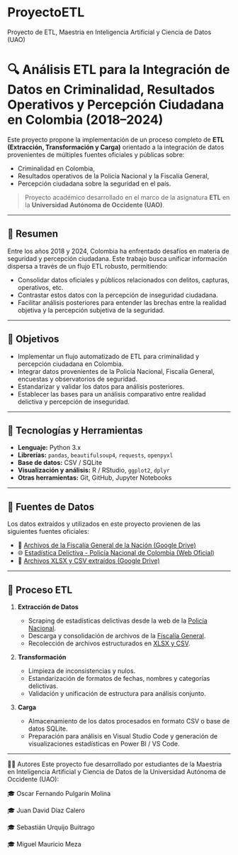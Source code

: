 # ProyectoETL
Proyecto de ETL, Maestria en Inteligencia Artificial y Ciencia de Datos (UAO)

# 🔍 Análisis ETL para la Integración de Datos en Criminalidad, Resultados Operativos y Percepción Ciudadana en Colombia (2018–2024)

Este proyecto propone la implementación de un proceso completo de **ETL (Extracción, Transformación y Carga)** orientado a la integración de datos provenientes de múltiples fuentes oficiales y públicas sobre:

- Criminalidad en Colombia,
- Resultados operativos de la Policía Nacional y la Fiscalía General,
- Percepción ciudadana sobre la seguridad en el país.

> Proyecto académico desarrollado en el marco de la asignatura **ETL** en la **Universidad Autónoma de Occidente (UAO)**.

---

## 📌 Resumen

Entre los años 2018 y 2024, Colombia ha enfrentado desafíos en materia de seguridad y percepción ciudadana. Este trabajo busca unificar información dispersa a través de un flujo ETL robusto, permitiendo:

- Consolidar datos oficiales y públicos relacionados con delitos, capturas, operativos, etc.
- Contrastar estos datos con la percepción de inseguridad ciudadana.
- Facilitar análisis posteriores para entender las brechas entre la realidad objetiva y la percepción subjetiva de la seguridad.

---

## 🎯 Objetivos

- Implementar un flujo automatizado de ETL para criminalidad y percepción ciudadana en Colombia.
- Integrar datos provenientes de la Policía Nacional, Fiscalía General, encuestas y observatorios de seguridad.
- Estandarizar y validar los datos para análisis posteriores.
- Establecer las bases para un análisis comparativo entre realidad delictiva y percepción de inseguridad.

---

## 🧰 Tecnologías y Herramientas

- **Lenguaje:** Python 3.x
- **Librerías:** `pandas`, `beautifulsoup4`, `requests`, `openpyxl`
- **Base de datos:** CSV / SQLite
- **Visualización y análisis:** R / RStudio, `ggplot2`, `dplyr`
- **Otras herramientas:** Git, GitHub, Jupyter Notebooks

---

## 🔗 Fuentes de Datos

Los datos extraídos y utilizados en este proyecto provienen de las siguientes fuentes oficiales:

- 📁 [Archivos de la Fiscalía General de la Nación (Google Drive)](https://drive.google.com/drive/folders/1-9mURIly6WvBtGJfe7vRjvEHwFfE5gWs)
- 🌐 [Estadística Delictiva - Policía Nacional de Colombia (Web Oficial)](https://www.policia.gov.co/estadistica-delictiva?page=1)
- 📁 [Archivos XLSX y CSV extraídos (Google Drive)](https://drive.google.com/drive/u/3/folders/180HfeUy5t6mAdlSFa-QZ1vqhzvLDfROp)

---

## 🔁 Proceso ETL

1. **Extracción de Datos**
   - Scraping de estadísticas delictivas desde la web de la [Policía Nacional](https://www.policia.gov.co/estadistica-delictiva?page=1).
   - Descarga y consolidación de archivos de la [Fiscalía General](https://drive.google.com/drive/folders/1-9mURIly6WvBtGJfe7vRjvEHwFfE5gWs).
   - Recolección de archivos estructurados en [XLSX y CSV](https://drive.google.com/drive/u/3/folders/180HfeUy5t6mAdlSFa-QZ1vqhzvLDfROp).

2. **Transformación**
   - Limpieza de inconsistencias y nulos.
   - Estandarización de formatos de fechas, nombres y categorías delictivas.
   - Validación y unificación de estructura para análisis conjunto.

3. **Carga**
   - Almacenamiento de los datos procesados en formato CSV o base de datos SQLite.
   - Preparación para análisis en Visual Studio Code y generación de visualizaciones estadísticas en Power BI / VS Code.

---

👨‍💻 Autores
Este proyecto fue desarrollado por estudiantes de la Maestria en Inteligencia Artificial y Ciencia de Datos de la Universidad Autónoma de Occidente (UAO):

🎓 Oscar Fernando Pulgarín Molina

🎓 Juan David Díaz Calero

🎓 Sebastián Urquijo Buitrago

🎓 Miguel Mauricio Meza
